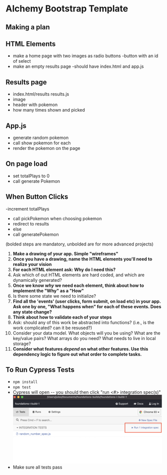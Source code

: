 # Alchemy Bootstrap Template

## Making a plan

## HTML Elements
- make a home page with two images as radio buttons
-button with an id of select
- make an empty results page
-should have index.html and app.js

## Results page
- index.html/results
results.js
- image
- header with pokemon
- how many times shown and picked

## App.js
- generate random pokemon
- call show pokemon for each
- render the pokemon on the page

## On page load
- set totalPlays to 0
- call generate Pokemon

## When Button Clicks
-increment totalPlays
- call pickPokemon when choosing pokemon
- redirect to results
- else
- call generatePokemon







(bolded steps are mandatory, unbolded are for more advanced projects)

1) **Make a drawing of your app. Simple "wireframes"**
2) **Once you have a drawing, name the HTML elements you'll need to realize your vision**
3) **For each HTML element ask: Why do I need this?**
4) Ask which of out HTML elements are hard coded, and which are dynamically generated?
5) **Once we know _why_ we need each element, think about how to implement the "Why" as a "How"**
6) Is there some state we need to initialize?
7) **Find all the 'events' (user clicks, form submit, on load etc) in your app. Ask one by one, "What happens when" for each of these events. Does any state change?**
8) **Think about how to validate each of your steps**
9) Ask: should any of this work be abstracted into functions? (i.e., is the work complicated? can it be resused?)
10) Consider your data model. What objects will you be using? What are the key/value pairs? What arrays do you need? What needs to live in local storage?
11) **Consider what features _depend_ on what other features. Use this dependency logic to figure out what order to complete tasks.**


## To Run Cypress Tests
* `npm install`
* `npm test`
* Cypress will open -- you should then click "run <#> integration spec(s)"
    ![](cypress.png)
* Make sure all tests pass